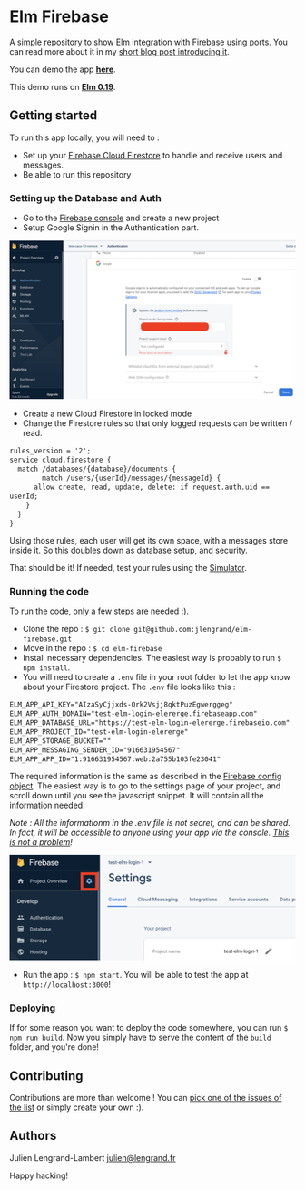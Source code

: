 # Elm Firebase

A simple repository to show Elm integration with Firebase using ports. You can read more about it in my [short blog post introducing it](https://lengrand.fr/using-firebase-in-elm/).

You can demo the app **[here](https://elm-firebase.netlify.com/)**.

This demo runs on **[Elm 0.19](https://elm-lang.org)**.

## Getting started

To run this app locally, you will need to :

- Set up your [Firebase Cloud Firestore](https://firebase.google.com/docs/firestore) to handle and receive users and messages.
- Be able to run this repository

### Setting up the Database and Auth

- Go to the [Firebase console](https://console.firebase.google.com/?pli=1) and create a new project
- Setup Google Signin in the Authentication part.

![How to setup Google Sign-In](images/auth-setup.png)

- Create a new Cloud Firestore in locked mode
- Change the Firestore rules so that only logged requests can be written / read.

```
rules_version = '2';
service cloud.firestore {
  match /databases/{database}/documents {
		match /users/{userId}/messages/{messageId} {
      allow create, read, update, delete: if request.auth.uid == userId;
    }
  }
}
```

Using those rules, each user will get its own space, with a messages store inside it. So this doubles down as database setup, and security.

That should be it! If needed, test your rules using the [Simulator](https://firebase.google.com/docs/firestore/security/get-started#testing_rules).

### Running the code

To run the code, only a few steps are needed :).

- Clone the repo : `$ git clone git@github.com:jlengrand/elm-firebase.git`
- Move in the repo : `$ cd elm-firebase`
- Install necessary dependencies. The easiest way is probably to run `$ npm install`.
- You will need to create a `.env` file in your root folder to let the app know about your Firestore project. The `.env` file looks like this :

```
ELM_APP_API_KEY="AIzaSyCjjxds-Qrk2Vsjj8qktPuzEgwerggeg"
ELM_APP_AUTH_DOMAIN="test-elm-login-elererge.firebaseapp.com"
ELM_APP_DATABASE_URL="https://test-elm-login-elererge.firebaseio.com"
ELM_APP_PROJECT_ID="test-elm-login-elererge"
ELM_APP_STORAGE_BUCKET=""
ELM_APP_MESSAGING_SENDER_ID="916631954567"
ELM_APP_APP_ID="1:916631954567:web:2a755b103fe23041"
```

The required information is the same as described in the [Firebase config object](https://firebase.google.com/docs/web/setup#config-object).
The easiest way is to go to the settings page of your project, and scroll down until you see the javascript snippet. It will contain all the information needed.

_Note : All the informationm in the .env file is not secret, and can be shared. In fact, it will be accessible to anyone using your app via the console. [This is not a problem](https://stackoverflow.com/questions/37482366/is-it-safe-to-expose-firebase-apikey-to-the-public)!_

![Settings page of Firebase project](images/settings.png)

- Run the app : `$ npm start`. You will be able to test the app at `http://localhost:3000`!

### Deploying

If for some reason you want to deploy the code somewhere, you can run `$ npm run build`. Now you simply have to serve the content of the `build` folder, and you're done!

## Contributing

Contributions are more than welcome ! You can [pick one of the issues of the list](https://github.com/jlengrand/elm-firebase/issues) or simply create your own :).

## Authors

Julien Lengrand-Lambert <julien@lengrand.fr>

Happy hacking!
